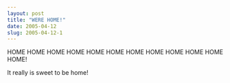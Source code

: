 ```yaml
---
layout: post
title: "WERE HOME!"
date: 2005-04-12
slug: 2005-04-12-1
---
```


HOME HOME HOME HOME HOME HOME HOME HOME HOME HOME HOME HOME!

It really is sweet to be home!

